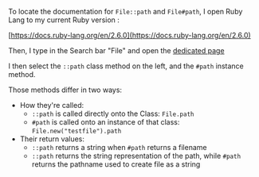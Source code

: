 To locate the documentation for `File::path` and `File#path`, I open Ruby Lang
to my current Ruby version :

[https://docs.ruby-lang.org/en/2.6.0](https://docs.ruby-lang.org/en/2.6.0)

Then, I type in the Search bar "File" and open the [dedicated page](https://docs.ruby-lang.org/en/2.6.0/File.html)

I then select the `::path` class method on the left, and the `#path` instance
method.

Those methods differ in two ways:

* How they're called:
  * `::path` is called directly onto the Class: `File.path`
  * `#path` is called onto an instance of that class: `File.new("testfile").path` 
* Their return values:
  * `::path` returns a string when `#path` returns a filename
  * `::path` returns the string representation of the path, while `#path` returns the pathname used to create file as a string


  